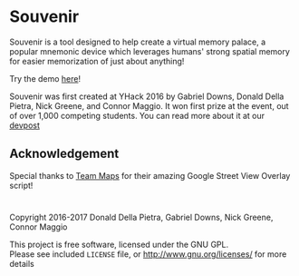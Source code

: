 # Souvenir
Souvenir is a tool designed to help create a virtual memory palace, a popular mnemonic device which leverages humans' strong spatial memory for easier memorization of just about anything!

Try the demo [here](http://www.souvenir-to-remember.herokuapp.com)!

Souvenir was first created at YHack 2016 by Gabriel Downs, Donald Della Pietra, Nick Greene, and Connor Maggio. It won first prize at the event, out of over 1,000 competing students. You can read more about it at our [devpost](https://devpost.com/software/souvenir)

## Acknowledgement

Special thanks to [Team Maps](http://projects.teammaps.com/projects/streetviewoverlay/streetviewoverlay.htm) for their amazing Google Street View Overlay script! 

#

Copyright 2016-2017 Donald Della Pietra, Gabriel Downs, Nick Greene, Connor Maggio

This project is free software, licensed under the GNU GPL.\
Please see included `LICENSE` file, or <http://www.gnu.org/licenses/> for more details
